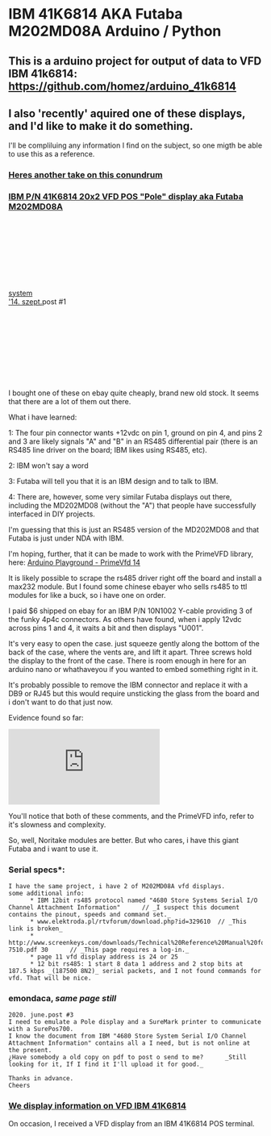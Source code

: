 # IBM 41K6814 AKA Futaba M202MD08A Arduino / Python
This is a arduino project for output of data to VFD IBM 41k6814:
https://github.com/homez/arduino_41k6814
---
## I also 'recently' aquired one of these displays, and I'd like to make it do something.
I'll be compliluing any information I find on the subject, so one migth be able to use this as a reference.

### [Heres another take on this conundrum](https://github.com/gzalo/LCD-M202MD08A)

### [IBM P/N 41K6814 20x2 VFD POS "Pole" display aka Futaba M202MD08A](https://forum.arduino.cc/t/ibm-p-n-41k6814-20x2-vfd-pos-pole-display-aka-futaba-m202md08a/257190)

<div class="topic-body clearfix"><div role="heading" aria-level="2" class="topic-meta-data"><div class="names trigger-user-card"><span class="first username staff admin moderator"><a href="/u/system" data-user-card="system" class="">system</a><span title="Ez a felhasználó egy moderátor" class="svg-icon-title"><svg class="fa d-icon d-icon-shield-alt svg-icon svg-node" aria-hidden="true"><use xlink:href="#shield-alt"></use></svg></span></span></div><div class="post-infos"><div class="post-info post-date"><a class="widget-link post-date" href="/t/ibm-p-n-41k6814-20x2-vfd-pos-pole-display-aka-futaba-m202md08a/257190" title="Közlés dátuma"><span title="2014. szept. 12., 01:00" data-time="1410476448000" data-format="tiny" class="relative-date">'14. szept.</span></a><a class="post_number">post #1</a></div><div class="read-state read" title="A bejegyzés olvasatlan"><svg class="fa d-icon d-icon-circle svg-icon svg-node" aria-hidden="true"><use xlink:href="#circle"></use></svg></div></div></div><div class="regular contents"><div class="cooked"><p>I bought one of these on ebay quite cheaply, brand new old stock. It seems that there are a lot of them out there.</p>
<p>What i have learned:</p>
<p>1: The four pin connector wants +12vdc on pin 1, ground on pin 4, and pins 2 and 3 are likely signals "A" and "B" in an RS485 differential pair (there is an RS485 line driver on the board; IBM likes using RS485, etc).</p>
<p>2: IBM won't say a word</p>
<p>3: Futaba will tell you that it is an IBM design and to talk to IBM.</p>
<p>4: There are, however, some very similar Futaba displays out there, including the MD202MD08 (without the "A") that people have successfully interfaced in DIY projects.</p>
<p>I'm guessing that this is just an RS485 version of the MD202MD08 and that Futaba is just under NDA with IBM.</p>
<p>I'm hoping, further, that it can be made to work with the PrimeVFD library, here: <a href="http://playground.arduino.cc/Main/PrimeVfd" class="inline-onebox">Arduino Playground - PrimeVfd <span class="badge badge-notification clicks" title="14 kattintás">14</span></a></p>
<p>It is likely possible to scrape the rs485 driver right off the board and install a max232 module. But I found some chinese ebayer who sells rs485 to ttl modules for like a buck, so i have one on order.</p>
<p>I paid $6 shipped on ebay for an IBM P/N 10N1002 Y-cable providing 3 of the funky 4p4c connectors. As others have found, when i apply 12vdc across pins 1 and 4, it waits a bit and then displays "U001".</p>
<p>It's very easy to open the case. just squeeze gently along the bottom of the back of the case, where the vents are, and lift it apart. Three screws hold the display to the front of the case. There is room enough in here for an arduino nano or whathaveyou if you wanted to embed something right in it.</p>
<p>It's probably possible to remove the IBM connector and replace it with a DB9 or RJ45 but this would require unsticking the glass from the board and i don't want to do that just now.</p>
<p>Evidence found so far:</p>
<p class="lazy-video-wrapper">    <div class="lazy-video-container youtube-onebox video-loaded" data-video-id="CcN8lIoj5jQ" data-video-title="IBM Futaba VFD Display driven by Microchip PIC microcontroller" data-video-start-time="0" data-provider-name="youtube">
      <iframe src="https://www.youtube.com/embed/CcN8lIoj5jQ?autoplay=1&amp;start=0" title="IBM Futaba VFD Display driven by Microchip PIC microcontroller" allowfullscreen="" scrolling="no" frameborder="0" seamless="seamless" allow="accelerometer; autoplay; encrypted-media; gyroscope; picture-in-picture"></iframe>

</div>
</p>


<p>You'll notice that both of these comments, and the PrimeVFD info, refer to it's slowness and complexity.</p>
<p>So, well, Noritake modules are better. But who cares, i have this giant Futaba and i want to use it.</p></div><div></div><section class="post-menu-area clearfix"></section></div><section class="post-actions">
  </section><div class="post-links-container"></div><div class="topic-map"></div></div>

### Serial specs*:

```
I have the same project, i have 2 of M202MD08A vfd displays.
some additional info:
      * IBM 12bit rs485 protocol named "4680 Store Systems Serial I/O Channel Attachment Information"      // _I suspect this document contains the pinout, speeds and command set._
      * www.elektroda.pl/rtvforum/download.php?id=329610  // _This link is broken_
      * http://www.screenkeys.com/downloads/Technical%20Reference%20Manual%20for%20SK-7510.pdf 30      // _This page requires a log-in._
      * page 11 vfd display address is 24 or 25
      * 12 bit rs485: 1 start 8 data 1 address and 2 stop bits at 187.5 kbps _(187500 8N2)_ serial packets, and I not found commands for vfd. That will be nice.
```

### emondaca, _same page still_

```
2020. june.post #3
I need to emulate a Pole display and a SureMark printer to communicate with a SurePos700.
I know the document from IBM "4680 Store System Serial I/O Channel Attachment Information" contains all a I need, but is not online at the present.
¿Have somebody a old copy on pdf to post o send to me?      _Still looking for it, If I find it I'll upload it for good._

Thanks in advance.
Cheers
```

### [We display information on VFD IBM 41K6814](http://we.easyelectronics.ru/lcd_gfx/vyvodim-informaciyu-na-vfd-ibm-41k6814.html)

On occasion, I received a VFD display from an IBM 41K6814 POS terminal.
